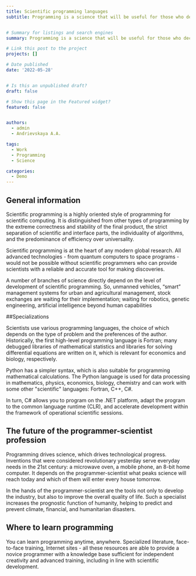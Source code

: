 ```yaml
---
title: Scientific programming languages
subtitle: Programming is a science that will be useful for those who decide to link their careers with computer development


# Summary for listings and search engines
summary: Programming is a science that will be useful for those who decide to link their careers with computer development

# Link this post to the project
projects: []

# Date published
date: '2022-05-28'


# Is this an unpublished draft?
draft: false

# Show this page in the Featured widget?
featured: false


authors:
  - admin
  - Andrievskaya A.A.

tags:
  - Work
  - Programming
  - Science

categories:
  - Demo
---
```


## General information

Scientific programming is a highly oriented style of programming for scientific computing. It is distinguished from other types of programming by the extreme correctness and stability of the final product, the strict separation of scientific and interface parts, the individuality of algorithms, and the predominance of efficiency over universality.

Scientific programming is at the heart of any modern global research. All advanced technologies - from quantum computers to space programs - would not be possible without scientific programmers who can provide scientists with a reliable and accurate tool for making discoveries.

A number of branches of science directly depend on the level of development of scientific programming. So, unmanned vehicles, “smart” management systems for urban and agricultural management, stock exchanges are waiting for their implementation; waiting for robotics, genetic engineering, artificial intelligence beyond human capabilities

##Specializations

Scientists use various programming languages, the choice of which depends on the type of problem and the preferences of the author. Historically, the first high-level programming language is Fortran; many debugged libraries of mathematical statistics and libraries for solving differential equations are written on it, which is relevant for economics and biology, respectively.

Python has a simpler syntax, which is also suitable for programming mathematical calculations. The Python language is used for data processing in mathematics, physics, economics, biology, chemistry and can work with some other "scientific" languages: Fortran, C++, C#.

In turn, C# allows you to program on the .NET platform, adapt the program to the common language runtime (CLR), and accelerate development within the framework of operational scientific sessions.

## The future of the programmer-scientist profession

Programming drives science, which drives technological progress. Inventions that were considered revolutionary yesterday serve everyday needs in the 21st century: a microwave oven, a mobile phone, an 8-bit home computer. It depends on the programmer-scientist what peaks science will reach today and which of them will enter every house tomorrow.

In the hands of the programmer-scientist are the tools not only to develop the industry, but also to improve the overall quality of life. Such a specialist increases the prognostic function of humanity, helping to predict and prevent climate, financial, and humanitarian disasters.


## Where to learn programming

You can learn programming anytime, anywhere. Specialized literature, face-to-face training, Internet sites - all these resources are able to provide a novice programmer with a knowledge base sufficient for independent creativity and advanced training, including in line with scientific development.

